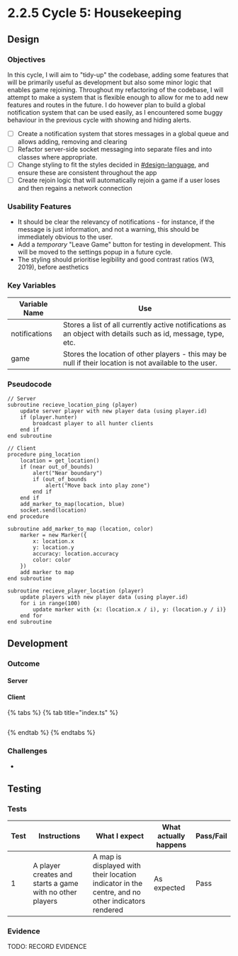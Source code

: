 # 2.2.5 Cycle 5: Housekeeping

## Design

### Objectives

In this cycle, I will aim to "tidy-up" the codebase, adding some features that will be primarily useful as development but also some minor logic that enables game rejoining. Throughout my refactoring of the codebase, I will attempt to make a system that is flexible enough to allow for me to add new features and routes in the future. I do however plan to build a global notification system that can be used easily, as I encountered some buggy behaviour in the previous cycle with showing and hiding alerts.

* [ ] Create a notification system that stores messages in a global queue and allows adding, removing and clearing
* [ ] Refactor server-side socket messaging into separate files and into classes where appropriate.
* [ ] Change styling to fit the styles decided in [#design-language](../1-analysis/1.4a-features-of-the-proposed-solution.md#design-language "mention"), and ensure these are consistent throughout the app
* [ ] Create rejoin logic that will automatically rejoin a game if a user loses and then regains a network connection

### Usability Features

* It should be clear the relevancy of notifications - for instance, if the message is just information, and not a warning, this should be immediately obvious to the user.
* Add a _temporary_ "Leave Game" button for testing in development. This will be moved to the settings popup in a future cycle.
* The styling should prioritise legibility and good contrast ratios (W3, 2019), before aesthetics

### Key Variables

| Variable Name | Use                                                                                                           |
| ------------- | ------------------------------------------------------------------------------------------------------------- |
| notifications | Stores a list of all currently active notifications as an object with details such as id, message, type, etc. |
| game          | Stores the location of other players - this may be null if their location is not available to the user.       |

### Pseudocode

```
// Server
subroutine recieve_location_ping (player)
    update server player with new player data (using player.id)
    if (player.hunter)
        broadcast player to all hunter clients
    end if
end subroutine

// Client
procedure ping_location
    location = get_location()
    if (near out_of_bounds)
        alert("Near boundary")
        if (out_of_bounds
            alert("Move back into play zone")
        end if
    end if
    add_marker_to_map(location, blue)
    socket.send(location)
end procedure

subroutine add_marker_to_map (location, color)
    marker = new Marker({
        x: location.x
        y: location.y
        accuracy: location.accuracy
        color: color
    })
    add marker to map
end subroutine

subroutine recieve_player_location (player)
    update players with new player data (using player.id)
    for i in range(100)
        update marker with {x: (location.x / i), y: (location.y / i)}
    end for
end subroutine
```

## Development

### Outcome

#### Server

#### Client



{% tabs %}
{% tab title="index.ts" %}
```typescript
```
{% endtab %}
{% endtabs %}

### Challenges

*

## Testing

### Tests

| Test | Instructions                                             | What I expect                                                                                    | What actually happens | Pass/Fail |
| ---- | -------------------------------------------------------- | ------------------------------------------------------------------------------------------------ | --------------------- | --------- |
| 1    | A player creates and starts a game with no other players | A map is displayed with their location indicator in the centre, and no other indicators rendered | As expected           | Pass      |

### Evidence

TODO: RECORD EVIDENCE
